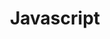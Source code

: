 ---
layout: category
title: "Javascript"
image: /assets/img/sublime-text-code.jpg
sitemap: true
label: javascript
excerpt: "É uma linguagem de programação interpretada estruturada, de script em alto nível com tipagem dinâmica fraca e multiparadigma, muito utilizada em conjunto com CSS e HTML para criação de páginas web"

---
